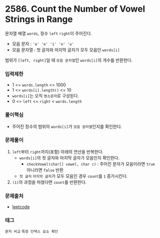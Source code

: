 # 2586. Count the Number of Vowel Strings in Range
문자열 배열 `words`, 정수 `left` `right`이 주어진다.  
- 모음 문자 : `'a' 'e' 'i' 'o' 'u'`
- 모음 문자열 : 첫 글자와 마지막 글자가 모두 모음인 `words[i]`

범위가 `[left, right]`일 때 `모음 문자열`인 `words[i]`의 개수를 반환한다.
### 입력제한
- 1 <= `words.length` <= 1000
- 1 <= `words[i].length()` <= 10
- `words[i]`는 오직 `영소문자`로 구성된다.
- 0 <= `left` <= `right` < `words.length`
### 풀이핵심
- 주어진 정수의 범위의 `words[i]`가 `모음 문자열`인지를 확인한다.
### 문제풀이
1. `left`부터 `right`까지(포함) 아래의 연산을 반복한다.
   - `words[i]`의 첫 글자와 마지막 글자가 모음인지 확인한다.
     - `checkVowel(char[] vowel, char c)` : 주어진 문자가 모음이라면 `true` 아니라면 `false` 반환
   - `첫 글자` `마지막 글자`가 모두 모음인 경우 `count`를 `1` 증가시킨다.
2. `(1)`의 과정을 마쳤다면 `count`를 반환한다.
### 문제출처
- [leetcode](https://leetcode.com/problems/count-the-number-of-vowel-strings-in-range/)
### 태그
`문자 비교` `특정 인덱스 요소 확인`
